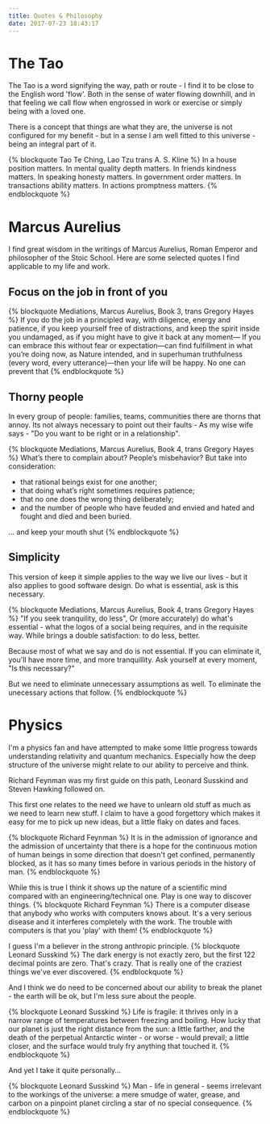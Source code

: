 ```yaml
---
title: Quotes & Philosophy
date: 2017-07-23 18:43:17
---
```

# The Tao
The Tao is a word signifying the way, path or route - I find it to be close to the English word 'flow'. Both in the sense of water flowing downhill, and in that feeling we call flow when engrossed in work or exercise or simply being with a loved one.

There is a concept that things are what they are, the universe is not configured for my benefit - but in a sense I am well fitted to this universe - being an integral part of it.

{% blockquote Tao Te Ching, Lao Tzu trans A. S. Kline %}
In a house position matters.
In mental quality depth matters.
In friends kindness matters.
In speaking honesty matters.
In government order matters.
In transactions ability matters.
In actions promptness matters.
{% endblockquote %}

# Marcus Aurelius
I find great wisdom in the writings of Marcus Aurelius, Roman Emperor and philosopher of the Stoic School. Here are some selected quotes I find applicable to my life and work.

## Focus on the job in front of you

{% blockquote Mediations, Marcus Aurelius, Book 3, trans Gregory Hayes %}
If you do the job in a principled way, with diligence,
energy and patience, if you keep yourself free of distractions,
and keep the spirit inside you undamaged, as if you might
have to give it back at any moment—
If you can embrace this without fear or expectation—can
find fulfillment in what you’re doing now, as Nature
intended, and in superhuman truthfulness (every word, every
utterance)—then your life will be happy.
No one can prevent that
{% endblockquote %}

## Thorny people
In every group of people: families, teams, communities there are thorns that annoy. Its not always necessary to point out their faults - As my wise wife says - "Do you want to be right or in a relationship".

{% blockquote Mediations, Marcus Aurelius, Book 4, trans Gregory Hayes %}
What’s there to complain about? People’s misbehavior?
But take into consideration:
* that rational beings exist for one another;
* that doing what’s right sometimes requires patience;
* that no one does the wrong thing deliberately;
* and the number of people who have feuded and envied and hated and fought and died and been buried.

... and keep your mouth shut
{% endblockquote %}

## Simplicity
This version of keep it simple applies to the way we live our lives - but it also applies to good software design. Do what is essential, ask is this necessary.

{% blockquote Mediations, Marcus Aurelius, Book 4, trans Gregory Hayes %}
"If you seek tranquility, do less", Or (more accurately) do what's essential - what the logos of a social being requires, and in the requisite way. While brings a double satisfaction: to do less, better.

Because most of what we say and do is not essential. If you can eliminate it, you'll have more time, and more tranquillity. Ask yourself at every moment, "Is this necessary?"

But we need to eliminate unnecessary assumptions as well. To eliminate the unecessary actions that follow.
{% endblockquote %}

# Physics
I'm a physics fan and have attempted to make some little progress towards understanding relativity and quantum mechanics. Especially how the deep structure of the universe might relate to our ability to perceive and think.

Richard Feynman was my first guide on this path, Leonard Susskind and Steven Hawking followed on.

This first one relates to the need we have to unlearn old stuff as much as we need to learn new stuff. I claim to have a good forgettory which makes it easy for me to pick up new ideas, but a little flaky on dates and faces.

{% blockquote Richard Feynman %}
It is in the admission of ignorance and the admission of uncertainty that there is a hope for the continuous motion of human beings in some direction that doesn't get confined, permanently blocked, as it has so many times before in various periods in the history of man.
{% endblockquote %}

While this is true I think it shows up the nature of a scientific mind compared with an engineering/technical one. Play is one way to discover things.
{% blockquote Richard Feynman %}
There is a computer disease that anybody who works with computers knows about. It's a very serious disease and it interferes completely with the work. The trouble with computers is that you 'play' with them!
{% endblockquote %}

I guess I'm a believer in the strong anthropic principle.
{% blockquote Leonard Susskind %}
The dark energy is not exactly zero, but the first 122 decimal points are zero. That's crazy. That is really one of the craziest things we've ever discovered.
{% endblockquote %}

And I think we do need to be concerned about our ability to break the planet - the earth will be ok, but I'm less sure about the people.

{% blockquote Leonard Susskind %}
Life is fragile: it thrives only in a narrow range of temperatures between freezing and boiling. How lucky that our planet is just the right distance from the sun: a little farther, and the death of the perpetual Antarctic winter - or worse - would prevail; a little closer, and the surface would truly fry anything that touched it.
{% endblockquote %}

And yet I take it quite personally...

{% blockquote Leonard Susskind %}
Man - life in general - seems irrelevant to the workings of the universe: a mere smudge of water, grease, and carbon on a pinpoint planet circling a star of no special consequence.
{% endblockquote %}

